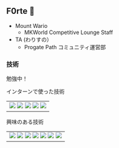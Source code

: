 ## F0rte 👋
- Mount Wario
  - MKWorld Competitive Lounge Staff
- TA (わりすの）
  - Progate Path コミュニティ運営部


### 技術
勉強中！

<table>
  <tr>
    インターンで使った技術
  </tr>
  <tr>
    <td>
      <img src="https://img.shields.io/badge/-Python-F9DC3E.svg?logo=python&style=flat">
      <img src="https://img.shields.io/badge/-SQL-215788.svg?logo=mysql&style=flat">
      <img src="https://img.shields.io/badge/-Amazon%20AWS-232F3E.svg?logo=amazon-aws&style=flat">
      <img src="https://img.shields.io/badge/-GitHub-181717.svg?logo=github&style=flat">
      <img src="https://img.shields.io/badge/-Docker-EEE.svg?logo=docker&style=flat">
      <br>
    </td>
  </tr>
</table>
<table>
  <tr>
    興味のある技術
  </tr>
    <td>
      <img src="https://img.shields.io/badge/-HTML5-333.svg?logo=html5&style=flat">
      <img src="https://img.shields.io/badge/-CSS3-1572B6.svg?logo=css3&style=flat">
      <img src="https://img.shields.io/badge/-JavaScript-276DC3.svg?logo=javascript&style=flat">
      <img src="https://img.shields.io/badge/-Node.js-37762B.svg?logo=nodedotjs&style=flat">
      <img src="https://img.shields.io/badge/-TypeScript-326CBD.svg?logo=typescript&style=flat">
      <img src="https://img.shields.io/badge/React-555.svg?logo=react&style=flat">
      <img src="https://img.shields.io/badge/Vite-FAC42E.svg?logo=vite&style=flat">
    </td>
</table>
